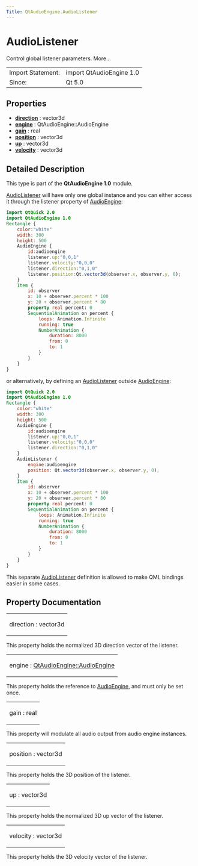 ```yaml
---
Title: QtAudioEngine.AudioListener
---
```

        
AudioListener
=============

<span class="subtitle"></span>
Control global listener parameters. More...

|                   |                          |
|-------------------|--------------------------|
| Import Statement: | import QtAudioEngine 1.0 |
| Since:            | Qt 5.0                   |

<span id="properties"></span>
Properties
----------

-   ****[direction](#direction-prop)**** : vector3d
-   ****[engine](#engine-prop)**** : QtAudioEngine::AudioEngine
-   ****[gain](#gain-prop)**** : real
-   ****[position](#position-prop)**** : vector3d
-   ****[up](#up-prop)**** : vector3d
-   ****[velocity](#velocity-prop)**** : vector3d

<span id="details"></span>
Detailed Description
--------------------

This type is part of the **QtAudioEngine 1.0** module.

[AudioListener](index.html) will have only one global instance and you can either access it through the listener property of [AudioEngine](../QtAudioEngine.AudioEngine.md):

``` qml
import QtQuick 2.0
import QtAudioEngine 1.0
Rectangle {
    color:"white"
    width: 300
    height: 500
    AudioEngine {
        id:audioengine
        listener.up:"0,0,1"
        listener.velocity:"0,0,0"
        listener.direction:"0,1,0"
        listener.position:Qt.vector3d(observer.x, observer.y, 0);
    }
    Item {
        id: observer
        x: 10 + observer.percent * 100
        y: 20 + observer.percent * 80
        property real percent: 0
        SequentialAnimation on percent {
            loops: Animation.Infinite
            running: true
            NumberAnimation {
                duration: 8000
                from: 0
                to: 1
            }
        }
    }
}
```

or alternatively, by defining an [AudioListener](index.html) outside [AudioEngine](../QtAudioEngine.AudioEngine.md):

``` qml
import QtQuick 2.0
import QtAudioEngine 1.0
Rectangle {
    color:"white"
    width: 300
    height: 500
    AudioEngine {
        id:audioengine
        listener.up:"0,0,1"
        listener.velocity:"0,0,0"
        listener.direction:"0,1,0"
    }
    AudioListener {
        engine:audioengine
        position: Qt.vector3d(observer.x, observer.y, 0);
    }
    Item {
        id: observer
        x: 10 + observer.percent * 100
        y: 20 + observer.percent * 80
        property real percent: 0
        SequentialAnimation on percent {
            loops: Animation.Infinite
            running: true
            NumberAnimation {
                duration: 8000
                from: 0
                to: 1
            }
        }
    }
}
```

This separate [AudioListener](index.html) definition is allowed to make QML bindings easier in some cases.

Property Documentation
----------------------

<table>
<colgroup>
<col width="100%" />
</colgroup>
<tbody>
<tr class="odd">
<td><p><span id="direction-prop"></span><span class="name">direction</span> : <span class="type">vector3d</span></p></td>
</tr>
</tbody>
</table>

This property holds the normalized 3D direction vector of the listener.

<table>
<colgroup>
<col width="100%" />
</colgroup>
<tbody>
<tr class="odd">
<td><p><span id="engine-prop"></span><span class="name">engine</span> : <span class="type"><a href="QtAudioEngine.AudioEngine.md">QtAudioEngine::AudioEngine</a></span></p></td>
</tr>
</tbody>
</table>

This property holds the reference to [AudioEngine](../QtAudioEngine.AudioEngine.md), and must only be set once.

<table>
<colgroup>
<col width="100%" />
</colgroup>
<tbody>
<tr class="odd">
<td><p><span id="gain-prop"></span><span class="name">gain</span> : <span class="type">real</span></p></td>
</tr>
</tbody>
</table>

This property will modulate all audio output from audio engine instances.

<table>
<colgroup>
<col width="100%" />
</colgroup>
<tbody>
<tr class="odd">
<td><p><span id="position-prop"></span><span class="name">position</span> : <span class="type">vector3d</span></p></td>
</tr>
</tbody>
</table>

This property holds the 3D position of the listener.

<table>
<colgroup>
<col width="100%" />
</colgroup>
<tbody>
<tr class="odd">
<td><p><span id="up-prop"></span><span class="name">up</span> : <span class="type">vector3d</span></p></td>
</tr>
</tbody>
</table>

This property holds the normalized 3D up vector of the listener.

<table>
<colgroup>
<col width="100%" />
</colgroup>
<tbody>
<tr class="odd">
<td><p><span id="velocity-prop"></span><span class="name">velocity</span> : <span class="type">vector3d</span></p></td>
</tr>
</tbody>
</table>

This property holds the 3D velocity vector of the listener.

